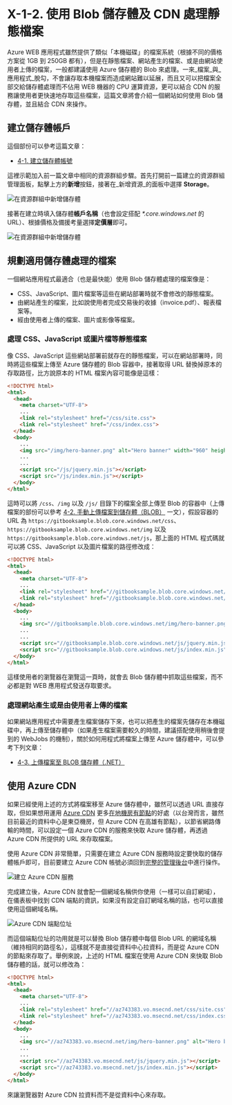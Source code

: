 #  X-1-2. 使用 Blob 儲存體及 CDN 處理靜態檔案

Azure WEB 應用程式雖然提供了類似「本機磁碟」的檔案系統（根據不同的價格方案從 1GB 到 250GB 都有），但是在靜態檔案、網站產生的檔案、或是由網站使用者上傳的檔案，一般都建議使用 Azure 儲存體的 Blob 來處理。一來_檔案_與_應用程式_脫勾，不會讓存取本機檔案而造成網站難以延展，而且又可以把檔案全部交給儲存體處理而不佔用 WEB 機器的 CPU 運算資源，更可以結合 CDN 的服務讓使用者更快速地存取這些檔案，這篇文章將會介紹一個網站如何使用 Blob 儲存體，並且結合 CDN 來操作。

## 建立儲存體帳戶

這個部份可以參考這篇文章：
* [4-1. 建立儲存體帳號](../../chapter04/01_create_storage_account.md)

這裡示範加入前一篇文章中相同的資源群組步驟。首先打開前一篇建立的資源群組管理面板，點擊上方的**新增**按鈕，接著在_新增資源_的面板中選擇 **Storage**。

![在資源群組中新增儲存體](https://skgitbook.blob.core.windows.net/azurerecipestw/x-1-2-1-add-storage-into-resource-group.png)

接著在建立時填入儲存體**帳戶名稱**（也會設定搭配 _\*.core.windows.net_ 的 URL）、根據價格及備援考量選擇**定價層**即可。

![在資源群組中新增儲存體](https://skgitbook.blob.core.windows.net/azurerecipestw/x-1-2-2-creating-storage-account.png)


## 規劃適用儲存體處理的檔案

一個網站應用程式最適合（也是最快能）使用 Blob 儲存體處理的檔案像是：

* CSS、JavaScript、圖片檔案等這些在網站部署時就不會修改的靜態檔案。
* 由網站產生的檔案，比如說使用者完成交易後的收據（invoice.pdf）、報表檔案等。
* 經由使用者上傳的檔案、圖片或影像等檔案。

### 處理 CSS、JavaScript 或圖片檔等靜態檔案
像 CSS、JavaScript 這些網站部署前就存在的靜態檔案，可以在網站部署時，同時將這些檔案上傳至 Azure 儲存體的 Blob 容器中，接著取得 URL 替換掉原本的存取路徑，比方說原本的 HTML 檔案內容可能像是這樣：

  ```html 
  <!DOCTYPE html>
  <html>
    <head>
      <meta charset="UTF-8">
      ...
      <link rel="stylesheet" href="/css/site.css">
      <link rel="stylesheet" href="/css/index.css">
    </head>
    <body>
      ...
      <img src="/img/hero-banner.png" alt="Hero banner" width="960" height="550">
      ...
      ...
      <script src="/js/jquery.min.js"></script>
      <script src="/js/index.min.js"></script>
    </body>
  </html>
  ```

這時可以將 ```/css```、```/img``` 以及 ```/js/``` 目錄下的檔案全部上傳至 Blob 的容器中（上傳檔案的部份可以參考 [4-2. 手動上傳檔案到儲存體（BLOB）](../../chapter04/02_manual_upload_files_to_storage_blob.md) 一文），假設容器的 URL 為 ```https://gitbooksample.blob.core.windows.net/css```、 ```https://gitbooksample.blob.core.windows.net/img``` 以及  ```https://gitbooksample.blob.core.windows.net/js```，那上面的 HTML 程式碼就可以將 CSS、JavaScript 以及圖片檔案的路徑修改成：

  ```html 
  <!DOCTYPE html>
  <html>
    <head>
      <meta charset="UTF-8">
      ...
      <link rel="stylesheet" href="//gitbooksample.blob.core.windows.net/css/site.css">
      <link rel="stylesheet" href="//gitbooksample.blob.core.windows.net/css/index.css">
    </head>
    <body>
      ...
      <img src="//gitbooksample.blob.core.windows.net/img/hero-banner.png" alt="Hero banner" width="960" height="550">
      ...
      ...
      <script src="//gitbooksample.blob.core.windows.net/js/jquery.min.js"></script>
      <script src="//gitbooksample.blob.core.windows.net/js/index.min.js"></script>
    </body>
  </html>
  ```

這樣使用者的瀏覽器在瀏覽這一頁時，就會去 Blob 儲存體中抓取這些檔案，而不必都是對 WEB 應用程式發送存取要求。

### 處理網站產生或是由使用者上傳的檔案

如果網站應用程式中需要產生檔案儲存下來，也可以把產生的檔案先儲存在本機磁碟中，再上傳至儲存體中（如果產生檔案需要較久的時間，建議搭配使用稍後會提到的 WebJobs 的機制），關於如何用程式將檔案上傳至 Azure 儲存體中，可以參考下列文章：

* [4-3. 上傳檔案至 BLOB 儲存體（.NET）](../../chapter04/03_upload_file_to_blob_storage_dotnet.md)

## 使用 Azure CDN

如果已經使用上述的方式將檔案移至 Azure 儲存體中，雖然可以透過 URL 直接存取，但如果想用運用 [Azure CDN](http://azure.microsoft.com/zh-tw/services/cdn/) 更多[在地機房有節點](https://msdn.microsoft.com/library/azure/gg680302.aspx)的好處（以台灣而言，雖然目前最近的資料中心是東亞機房，但 Azure CDN 在高雄有節點），以節省網路傳輸的時間，可以設定一個 Azure CDN 的服務來快取 Azure 儲存體，再透過 Azure CDN 所提供的 URL 來存取檔案。

使用 Azure CDN 非常簡單，只需要在建立 Azure CDN 服務時設定要快取的儲存體帳戶即可，目前要建立 Azure CDN 帳號必須回到[完整的管理後台](https://manage.windowsazure.com/)中進行操作。

![建立 Azure CDN 服務](https://skgitbook.blob.core.windows.net/azurerecipestw/x-1-2-3-creating-azure-cdn.png)

完成建立後，Azure CDN 就會配一個網域名稱供你使用（一樣可以自訂網域），在儀表板中找到 CDN 端點的資訊，如果沒有設定自訂網域名稱的話，也可以直接使用這個網域名稱。

![Azure CDN 端點位址](https://skgitbook.blob.core.windows.net/azurerecipestw/x-1-2-4-azure-cdn-settings.png)

而這個端點位址的功用就是可以替換 Blob 儲存體中每個 Blob URL 的網域名稱（維持相同的路徑名），這樣就不是直接從資料中心拉資料，而是從 Azure CDN 的節點來存取了。舉例來說，上述的 HTML 檔案在使用 Azure CDN 來快取 Blob 儲存體的話，就可以修改為：

  ```html 
  <!DOCTYPE html>
  <html>
    <head>
      <meta charset="UTF-8">
      ...
      <link rel="stylesheet" href="//az743383.vo.msecnd.net/css/site.css">
      <link rel="stylesheet" href="//az743383.vo.msecnd.net/css/index.css">
    </head>
    <body>
      ...
      <img src="//az743383.vo.msecnd.net/img/hero-banner.png" alt="Hero banner" width="960" height="550">
      ...
      ...
      <script src="//az743383.vo.msecnd.net/js/jquery.min.js"></script>
      <script src="//az743383.vo.msecnd.net/js/index.min.js"></script>
    </body>
  </html>
  ```

來讓瀏覽器對 Azure CDN 拉資料而不是從資料中心來存取。

